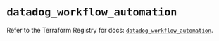 # `datadog_workflow_automation`

Refer to the Terraform Registry for docs: [`datadog_workflow_automation`](https://registry.terraform.io/providers/datadog/datadog/3.60.1/docs/resources/workflow_automation).
